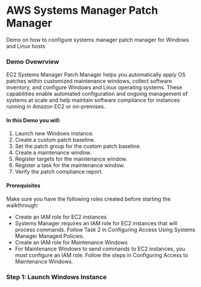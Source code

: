 # AWS Systems Manager Patch Manager
Demo on how to configure systems manager patch manager for Windows and Linux hosts

### Demo Ovewrview
EC2 Systems Manager Patch Manager helps you automatically apply OS patches within customized maintenance windows, collect software inventory, and configure Windows and Linux operating systems. These capabilities enable automated configuration and ongoing management of systems at scale and help maintain software compliance for instances running in Amazon EC2 or on-premises.

#### In this Demo you will:
1. Launch new Windows instance.
2. Create a custom patch baseline.
3. Set the patch group for the custom patch baseline.
4. Create a maintenance window.
5. Register targets for the maintenance window.
6. Register a task for the maintenance window.
7. Verify the patch compliance report.

#### Prerequisites
Make sure you have the following roles created before starting the walkthrough:
* Create an IAM role for EC2 instances
* Systems Manager requires an IAM role for EC2 instances that will process commands. Follow Task 2 in Configuring Access Using Systems Manager Managed Policies.
* Create an IAM role for Maintenance Windows
* For Maintenance Windows to send commands to EC2 instances, you must configure an IAM role. Follow the steps in Configuring Access to Maintenance Windows.

### Step 1: Launch Windows Instance
 [logo]: https://github.com/ecedeno83/patch_manager/blob/master/images/image.png  "Launch Instance"
